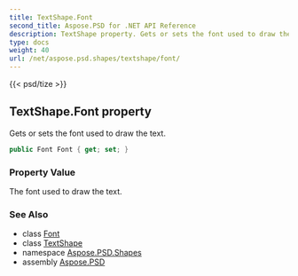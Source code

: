 ```yaml
---
title: TextShape.Font
second_title: Aspose.PSD for .NET API Reference
description: TextShape property. Gets or sets the font used to draw the text
type: docs
weight: 40
url: /net/aspose.psd.shapes/textshape/font/
---
```

{{< psd/tize >}}
## TextShape.Font property

Gets or sets the font used to draw the text.

```csharp
public Font Font { get; set; }
```

### Property Value

The font used to draw the text.

### See Also

* class [Font](../../../aspose.psd/font/)
* class [TextShape](../)
* namespace [Aspose.PSD.Shapes](../../textshape/)
* assembly [Aspose.PSD](../../../)


